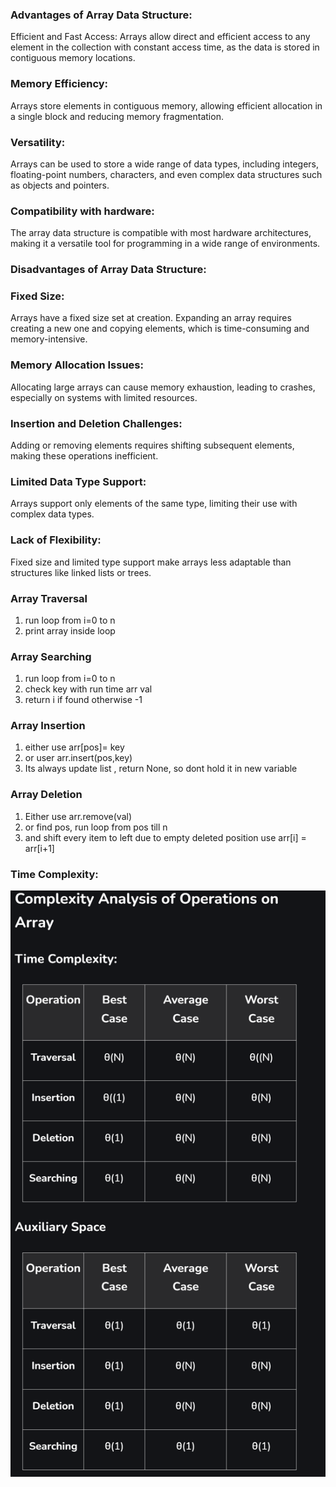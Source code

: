 ### Advantages of Array Data Structure:
Efficient and Fast Access: Arrays allow direct and efficient access to any element in the collection with constant access time, as the data is stored in contiguous memory locations.

### Memory Efficiency: 
Arrays store elements in contiguous memory, allowing efficient allocation in a single block and reducing memory fragmentation.

### Versatility: 
Arrays can be used to store a wide range of data types, including integers, floating-point numbers, characters, and even complex data structures such as objects and pointers.

### Compatibility with hardware: 
The array data structure is compatible with most hardware architectures, making it a versatile tool for programming in a wide range of environments.

### Disadvantages of Array Data Structure:
### Fixed Size: 
Arrays have a fixed size set at creation. Expanding an array requires creating a new one and copying elements, which is time-consuming and memory-intensive.

### Memory Allocation Issues: 
Allocating large arrays can cause memory exhaustion, leading to crashes, especially on systems with limited resources.

### Insertion and Deletion Challenges: 
Adding or removing elements requires shifting subsequent elements, making these operations inefficient.

### Limited Data Type Support: 
Arrays support only elements of the same type, limiting their use with complex data types.

### Lack of Flexibility:
Fixed size and limited type support make arrays less adaptable than structures like linked lists or trees.


### Array Traversal 
   1. run loop from i=0 to n
   2. print array inside loop

### Array Searching 
1. run loop from i=0 to n
2. check key with run time arr val
3. return i if found otherwise -1

### Array Insertion 
1. either use arr[pos]= key 
2. or user arr.insert(pos,key)
3. Its always update list , return None, so dont hold it in new variable

### Array Deletion 
1. Either use arr.remove(val)
2. or find pos, run loop from pos till n
3. and shift every item to left due to empty deleted position use arr[i] = arr[i+1]

### Time Complexity:

![alt text](image-6.png)